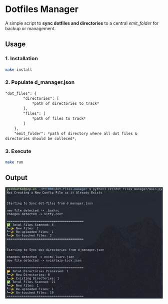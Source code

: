 # Dotfiles Manager

A simple script to **sync dotfiles and directories** to a central *emit_folder* for backup or management.

## Usage

### 1. Installation

```bash
make install
```

### 2. Populate d_manager.json

```text
"dot_files": {
        "directories": [
            *path of directories to track*
        ],
        "files": [
            *path of files to track*
        ]
    },
    "emit_folder": *path of directory where all dot files & directories should be colleced*,
```

### 3. Execute

```bash
make run
```

## Output

![output image](docs/output.png)
